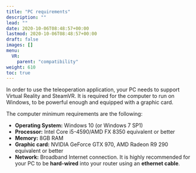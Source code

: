```yaml
---
title: "PC requirements"
description: ""
lead: ""
date: 2020-10-06T08:48:57+00:00
lastmod: 2020-10-06T08:48:57+00:00
draft: false
images: []
menu:
  VR:
    parent: "compatibility"
weight: 610
toc: true
---
```


In order to use the teleoperation application, your PC needs to support Virtual Reality and SteamVR. It is required for the computer to run on Windows, to be powerful enough and equipped with a graphic card.  

The computer minimum requirements are the following:  
* **Operating System:** Windows 10 (or Windows 7 SP1)
* **Processor:** Intel Core i5-4590/AMD FX 8350 equivalent or better
* **Memory:** 8GB RAM
* **Graphic card:** NVIDIA GeForce GTX 970, AMD Radeon R9 290 equivalent or better
* **Network:** Broadband Internet connection. It is highly recommended for your PC to be **hard-wired** into your router using an **ethernet cable**.